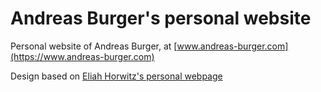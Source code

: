 # Andreas Burger's personal website

Personal website of Andreas Burger, at [www.andreas-burger.com](https://www.andreas-burger.com)

Design based on [Eliah Horwitz's personal webpage](https://pages.cs.huji.ac.il/eliahu-horwitz/)

